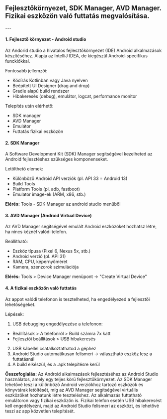 <h2>Fejlesztőkörnyezet, SDK Manager, AVD Manager. Fizikai eszközön való futtatás megvalósítása.</h2>
---

<h4>1. Fejlesztő környezet - Android studio</h4>
Az Andorid studio a hivatalos fejlesztőkörnyezet (IDE) Android alkalmazások készítéséhez. Alapja az IntelliJ IDEA, de kiegészül Android-specifikus funckiókkal.

Fontosabb jellemzői:
- Kódírás Kotlinban vagy Java nyelven
- Beépített UI Designer (drag and drop)
- Gradle alapú build rendszer
- Hibakeresés (debug), emulátor, logcat, performance monitor

Telepítés után elérhető:
- SDK manager
- AVD Manager
- Emulátor
- Futtatás fizikai eszközön


<h4>2. SDK Manager</h4>

A Software Development Kit (SDK) Manager segítségével kezelheted az Android fejlesztéshez szükséges komponenseket.

Letölthető elemek:
- Különböző Android API verziók (pl. API 33 = Android 13)
- Build Tools
- Platform Tools (pl. adb, fastboot)
- Emulator image-ek (ARM, x86, stb.)

**Elérés:**
Tools - SDK Manager az android studio menüből


<h4>3. AVD Manager (Android Virtual Device)</h4>

Az AVD Manager segítségével emulált Android eszközöket hozhatsz létre, ha nincs kéznél valódi telefon.

Beállítható:
- Eszköz típusa (Pixel 6, Nexus 5x, stb.)
- Android verzió (pl. API 31)
- RAM, CPU, képernyőméret
- Kamera, szenzorok szimulációja

**Elérés:**
Tools > Device Manager menüpont -> "Create Virtual Device"

<h4>4. A fizikai eszközön való futtatás</h4>

Az appot valódi telefonon is tesztelheted, ha engedélyezed a fejlesztői lehetőségeket.

Lépések:
1. USB debugging engedélyezése a telefonon:
- Beállítások > A telefonról > Build számra 7x katt
- Fejlesztői beállítások > USB hibakeresés
2. USB kábellel csatalkoztathatod a géphez
3. Android Studio automatikusan felismeri -> választható eszköz lesz a futtatásnál
4. A build elkészül, és a .apk telepítésre kerül

**Összefoglalás:**
Az Android alkalmazások fejlesztéséhez az Android Studio használatos, amely egy teljes körű fejlesztőkörnyezet. Az SDK Manager lehetővé teszi a különböző Android verziókhoz tartozó eszközök és könyvtárak letöltését, míg az AVD Manager segítségével virtuális eszközöket hozhatunk létre teszteléshez. Az alkalmazás futtatható emulátoron vagy fizikai eszközön is. Fizikai telefon esetén USB hibakeresést kell engedélyezni, majd az Android Studio felismeri az eszközt, és lehetővé teszi az app közvetlen telepítését.